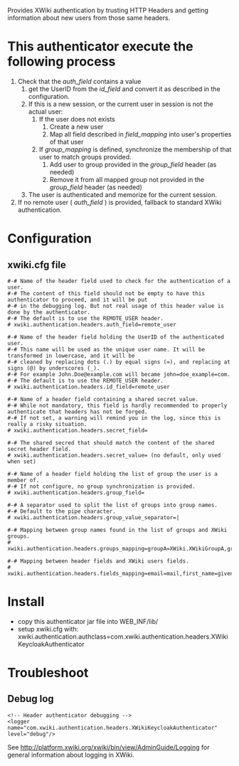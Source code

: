 Provides XWiki authentication by trusting HTTP Headers and getting information about new users from those same headers.

# This authenticator execute the following process

 1. Check that the _auth_field_ contains a value
    1. get the UserID from the _id_field_ and convert it as described in the configuration.
    2. If this is a new session, or the current user in session is not the actual user:
       1. If the user does not exists
          1. Create a new user
          2. Map all field described in _field_mapping_ into user's properties of that user
       2. If _group_mapping_ is defined, synchronize the membership of that user to match groups provided.
          1. Add user to group provided in the _group_field_ header (as needed)
          2. Remove it from all mapped group not provided in the _group_field_ header (as needed)
    3. The user is authenticated and memorize for the current session.
 2. If no remote user ( _auth_field_ ) is provided, fallback to standard XWiki authentication.

# Configuration

## xwiki.cfg file

    #-# Name of the header field used to check for the authentication of a user.
    #-# The content of this field should not be empty to have this authenticator to proceed, and it will be put
    #-# in the debugging log. But not real usage of this header value is done by the authenticator.
    #-# The default is to use the REMOTE_USER header.
    # xwiki.authentication.headers.auth_field=remote_user
    
    #-# Name of the header field holding the UserID of the authenticated user.
    #-# This name will be used as the unique user name. It will be transformed in lowercase, and it will be
    #-# cleaned by replacing dots (.) by equal signs (=), and replacing at signs (@) by underscores (_).
    #-# For example John.Doe@example.com will became john=doe_example=com.
    #-# The default is to use the REMOTE_USER header.
    # xwiki.authentication.headers.id_field=remote_user
    
    #-# Name of a header field containing a shared secret value.
    #-# While not mandatory, this field is hardly recommended to properly authenticate that headers has not be forged.
    #-# If not set, a warning will remind you in the log, since this is really a risky situation.
    # xwiki.authentication.headers.secret_field=

    #-# The shared secred that should match the content of the shared secret header field.
    # xwiki.authentication.headers.secret_value= (no default, only used when set)

    #-# Name of a header field holding the list of group the user is a member of.
    #-# If not configure, no group synchronization is provided.
    # xwiki.authentication.headers.group_field=
    
    #-# A separator used to split the list of groups into group names.
    #-# Default to the pipe character.
    # xwiki.authentication.headers.group_value_separator=|
    
    #-# Mapping between group names found in the list of groups and XWiki groups.
    # xwiki.authentication.headers.groups_mapping=groupA=XWiki.XWikiGroupA,groupB=XWiki.XWikiGroupB

    #-# Mapping between header fields and XWiki users fields.
    # xwiki.authentication.headers.fields_mapping=email=mail,first_name=givenname,last_name=sn

# Install

* copy this authenticator jar file into WEB_INF/lib/
* setup xwiki.cfg with: xwiki.authentication.authclass=com.xwiki.authentication.headers.XWikiKeycloakAuthenticator

# Troubleshoot

## Debug log

    <!-- Header authenticator debugging -->
    <logger name="com.xwiki.authentication.headers.XWikiKeycloakAuthenticator" level="debug"/>

See http://platform.xwiki.org/xwiki/bin/view/AdminGuide/Logging for general information about logging in XWiki.
